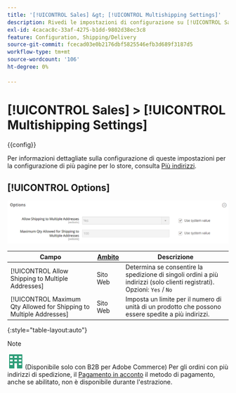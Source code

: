```yaml
---
title: '[!UICONTROL Sales] &gt; [!UICONTROL Multishipping Settings]'
description: Rivedi le impostazioni di configurazione su [!UICONTROL Sales] &gt; [!UICONTROL Multishipping Settings] pagina dell’amministratore di Commerce.
exl-id: 4cacac8c-33af-4275-b1dd-9802d38ec3c8
feature: Configuration, Shipping/Delivery
source-git-commit: fcecad03e0b2176dbf5825546efb3d689f3187d5
workflow-type: tm+mt
source-wordcount: '106'
ht-degree: 0%

---
```


# [!UICONTROL Sales] > [!UICONTROL Multishipping Settings]

{{config}}

Per informazioni dettagliate sulla configurazione di queste impostazioni per la configurazione di più pagine per lo store, consulta [Più indirizzi](../../stores-purchase/shipping-settings.md#multiple-addresses).

## [!UICONTROL Options]

![Opzioni](./assets/multishipping-settings-options.png)<!-- zoom -->

<!-- [Options](https://docs.magento.com/user-guide/shipping/shipping-multiaddress.html) -->

| Campo | [Ambito](../../getting-started/websites-stores-views.md#scope-settings) | Descrizione |
|--- |--- |--- |
| [!UICONTROL Allow Shipping to Multiple Addresses] | Sito Web | Determina se consentire la spedizione di singoli ordini a più indirizzi (solo clienti registrati). Opzioni: `Yes` / `No` |
| [!UICONTROL Maximum Qty Allowed for Shipping to Multiple Addresses] | Sito Web | Imposta un limite per il numero di unità di un prodotto che possono essere spedite a più indirizzi. |

{:style=&quot;table-layout:auto&quot;}

>[!NOTE]
>
>![B2B per Adobe Commerce](../../assets/b2b.svg) (Disponibile solo con B2B per Adobe Commerce) Per gli ordini con più indirizzi di spedizione, il [Pagamento in acconto](../../b2b/enable-basic-features.md#configure-payment-on-account) il metodo di pagamento, anche se abilitato, non è disponibile durante l&#39;estrazione.
